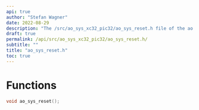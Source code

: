 ```yaml
---
api: true
author: "Stefan Wagner"
date: 2022-08-29
description: "The /src/ao_sys_xc32_pic32/ao_sys_reset.h file of the ao real-time operating system."
draft: true
permalink: /api/src/ao_sys_xc32_pic32/ao_sys_reset.h/
subtitle: ""
title: "ao_sys_reset.h"
toc: true
---
```


# Functions

```c
void ao_sys_reset();
```

